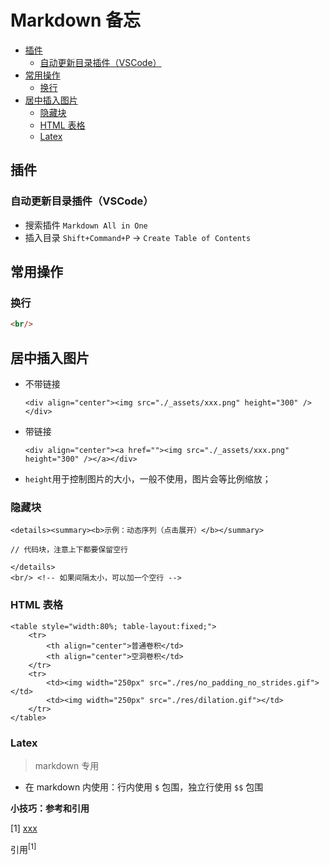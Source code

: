 Markdown 备忘
===

- [插件](#插件)
    - [自动更新目录插件（VSCode）](#自动更新目录插件vscode)
- [常用操作](#常用操作)
    - [换行](#换行)
- [居中插入图片](#居中插入图片)
    - [隐藏块](#隐藏块)
    - [HTML 表格](#html-表格)
    - [Latex](#latex)


## 插件
### 自动更新目录插件（VSCode）
- 搜索插件 `Markdown All in One`
- 插入目录 `Shift+Command+P` -> `Create Table of Contents`


## 常用操作
### 换行
```markdown
<br/>
```

## 居中插入图片

<style> 
.test{width:300px; align:"center"; overflow:hidden} 
.test img{max-width:300px;_width:expression(this.width > 300 ? "300px" : this.width);} 
</style> 

- 不带链接
    ```
    <div align="center"><img src="./_assets/xxx.png" height="300" /></div>
    ```
- 带链接
    ```
    <div align="center"><a href=""><img src="./_assets/xxx.png" height="300" /></a></div>
    ```
- `height`用于控制图片的大小，一般不使用，图片会等比例缩放；


### 隐藏块
```
<details><summary><b>示例：动态序列（点击展开）</b></summary> 

// 代码块，注意上下都要保留空行

</details>
<br/> <!-- 如果间隔太小，可以加一个空行 -->
```


### HTML 表格
```
<table style="width:80%; table-layout:fixed;">
    <tr>
        <th align="center">普通卷积</td>
        <th align="center">空洞卷积</td>
    </tr>
    <tr>
        <td><img width="250px" src="./res/no_padding_no_strides.gif"></td>
        <td><img width="250px" src="./res/dilation.gif"></td>
    </tr>
</table>
```

### Latex
> markdown 专用
- 在 markdown 内使用：行内使用 `$` 包围，独立行使用 `$$` 包围

**小技巧：参考和引用**

$[1]$ [xxx](xxx) <br/>

引用$^{[1]}$